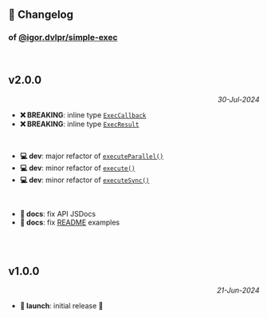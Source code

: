 ## 📒 Changelog

### of [@igor.dvlpr/simple-exec](https://github.com/igorskyflyer/npm-simple-exec)

<br>

## v2.0.0

<p align="right"><em>30-Jul-2024</em></p>

- **❌ BREAKING**: inline type [`ExecCallback`](./README.md#execcallback)
- **❌ BREAKING**: inline type [`ExecResult`](./README.md#execresult)

<br>

- **💻 dev**: major refactor of [`executeParallel()`](./README.md#executeparallelcommands-string-promisestring)
- **💻 dev**: minor refactor of [`execute()`](./README.md#executecommand-string-promisestring)
- **💻 dev**: minor refactor of [`executeSync()`](./README.md#executesynccommand-string-execresult)

<br>

- **📜 docs**: fix API JSDocs
- **📜 docs**: fix [README](./README.md) examples

<br>
<br>

## v1.0.0

<p align="right"><em>21-Jun-2024</em></p>

- **🚀 launch**: initial release 🎉
